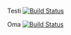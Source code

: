 Testi
[![Build Status](https://travis-ci.org/mluukkai/ohtutesti16.svg?branch=master)](https://travis-ci.org/mluukkai/ohtutesti16)

Oma
[![Build Status](https://travis-ci.org/ouju/ohtu-viikko1.svg?branch=master)](https://travis-ci.org/ouju/ohtu-viikko1)
